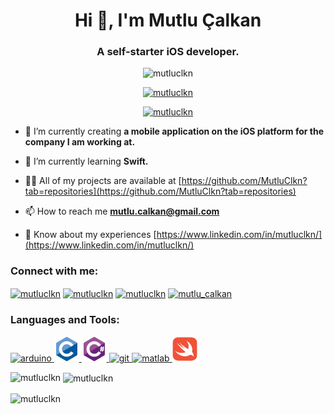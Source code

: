 <h1 align="center">Hi 👋, I'm Mutlu Çalkan</h1>
<h3 align="center">A self-starter iOS developer.</h3>

<p align="center"> <img src="https://komarev.com/ghpvc/?username=mutluclkn&label=Profile%20views&color=0e75b6&style=flat" alt="mutluclkn" /> </p>

<p align="center"> <a href="https://github.com/ryo-ma/github-profile-trophy"><img src="https://github-profile-trophy.vercel.app/?username=mutluclkn" alt="mutluclkn" /></a> </p>

<p align="center"> <a href="https://twitter.com/mutluclkn" target="blank"><img src="https://img.shields.io/twitter/follow/mutluclkn?logo=twitter&style=for-the-badge" alt="mutluclkn" /></a> </p>

- 🔭 I’m currently creating **a mobile application on the iOS platform for the company I am working at.**

- 🌱 I’m currently learning **Swift.**

- 👨‍💻 All of my projects are available at [https://github.com/MutluClkn?tab=repositories](https://github.com/MutluClkn?tab=repositories)

- 📫 How to reach me **mutlu.calkan@gmail.com**

- 📄 Know about my experiences [https://www.linkedin.com/in/mutluclkn/](https://www.linkedin.com/in/mutluclkn/)

<h3 align="left">Connect with me:</h3>
<p align="left">
<a href="https://twitter.com/mutluclkn" target="blank"><img align="center" src="https://raw.githubusercontent.com/rahuldkjain/github-profile-readme-generator/master/src/images/icons/Social/twitter.svg" alt="mutluclkn" height="30" width="40" /></a>
<a href="https://linkedin.com/in/mutluclkn" target="blank"><img align="center" src="https://raw.githubusercontent.com/rahuldkjain/github-profile-readme-generator/master/src/images/icons/Social/linked-in-alt.svg" alt="mutluclkn" height="30" width="40" /></a>
<a href="https://instagram.com/mutluclkn" target="blank"><img align="center" src="https://raw.githubusercontent.com/rahuldkjain/github-profile-readme-generator/master/src/images/icons/Social/instagram.svg" alt="mutluclkn" height="30" width="40" /></a>
<a href="https://www.hackerrank.com/mutlu_calkan" target="blank"><img align="center" src="https://raw.githubusercontent.com/rahuldkjain/github-profile-readme-generator/master/src/images/icons/Social/hackerrank.svg" alt="mutlu_calkan" height="30" width="40" /></a>
</p>

<h3 align="left">Languages and Tools:</h3>
<p align="left"> <a href="https://www.arduino.cc/" target="_blank" rel="noreferrer"> <img src="https://cdn.worldvectorlogo.com/logos/arduino-1.svg" alt="arduino" width="40" height="40"/> </a> <a href="https://www.cprogramming.com/" target="_blank" rel="noreferrer"> <img src="https://raw.githubusercontent.com/devicons/devicon/master/icons/c/c-original.svg" alt="c" width="40" height="40"/> </a> <a href="https://www.w3schools.com/cs/" target="_blank" rel="noreferrer"> <img src="https://raw.githubusercontent.com/devicons/devicon/master/icons/csharp/csharp-original.svg" alt="csharp" width="40" height="40"/> </a> <a href="https://git-scm.com/" target="_blank" rel="noreferrer"> <img src="https://www.vectorlogo.zone/logos/git-scm/git-scm-icon.svg" alt="git" width="40" height="40"/> </a> <a href="https://www.mathworks.com/" target="_blank" rel="noreferrer"> <img src="https://upload.wikimedia.org/wikipedia/commons/2/21/Matlab_Logo.png" alt="matlab" width="40" height="40"/> </a> <a href="https://developer.apple.com/swift/" target="_blank" rel="noreferrer"> <img src="https://raw.githubusercontent.com/devicons/devicon/master/icons/swift/swift-original.svg" alt="swift" width="40" height="40"/> </a> </p>

<p><img align="left" src="https://github-readme-stats.vercel.app/api/top-langs?username=mutluclkn&show_icons=true&locale=en&layout=compact" alt="mutluclkn" /></p>

<p>&nbsp;<img align="center" src="https://github-readme-stats.vercel.app/api?username=mutluclkn&show_icons=true&locale=en" alt="mutluclkn" /></p>

<p><img align="center" src="https://github-readme-streak-stats.herokuapp.com/?user=mutluclkn&" alt="mutluclkn" /></p>
